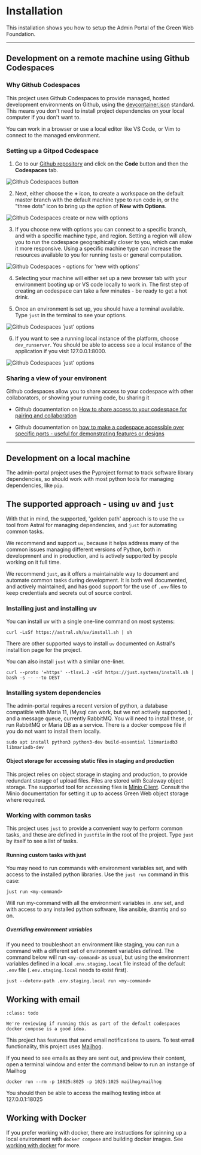 # Installation

This installation shows you how to setup the Admin Portal of the Green Web Foundation.

---

## Development on a remote machine using Github Codespaces

### Why Github Codespaces

This project uses Github Codespaces to provide managed, hosted development environments on Github, using the [devcontainer.json](https://containers.dev/) standard. This means you don't need to install project dependencies on your local computer if you don't want to. 

You can work in a browser or use a local editor like VS Code, or Vim to connect to the managed environment.


### Setting up a Gitpod Codespace

1. Go to our [Github repository](https://github.com/thegreenwebfoundation/admin-portal) and click on the **Code** button and then the **Codespaces** tab.

![Github Codespaces button](img/screenshot-codespaces-button.png)


2. Next, either choose the **+** icon, to create a workspace on the default master branch with the default machine type to run code in, or the "three dots" icon to bring up the option of **New with Options**. 

![Github Codespaces create or new with options](img/screenshot-codespaces-option-for-setup.png)


3. If you choose new with options you can connect to a specific branch, and with a specific machine type, and region. Setting a region will allow you to run the codespace geographically closer to you, which can make it more responsive. Using a specific machine type can increase the resources available to you for running tests or general computation.

![Github Codespaces - options for 'new with options'](img/screenshot-codespaces-option-new-with-options.png)

4. Selecting your machine will either set up a new browser tab with your environment booting up or VS code locally to work in. The first step of creating an codespace can take a few minutes - be ready to get a hot drink.

5. Once an environment is set up, you should have a terminal available. Type `just` in the terminal to see your options. 

![Github Codespaces 'just' options ](img/screenshot-codespaces-just-options.png)

6. If you want to see a running local instance of the platform, choose `dev_runserver`. You should be able to access see a local instance of the application if you visit 127.0.0.1:8000.

![Github Codespaces 'just' options ](img/screenshot-codespaces-local-environment.png)

### Sharing a view of your environent

Github codespaces allow you to share access to your codespace with other collaborators, or showing your running code, bu sharing it 

- Github documentation on [How to share access to your codespace for pairing and collaboration](https://docs.github.com/en/codespaces/developing-in-a-codespace/working-collaboratively-in-a-codespace)

- Github documentation on [how to make a codespace accessible over specific ports - useful for demonstrating features or designs](https://docs.github.com/en/codespaces/developing-in-a-codespace/forwarding-ports-in-your-codespace#sharing-a-port)






---

## Development on a local machine 

The admin-portal project uses the Pyproject format to track software library dependencies, so should work with most python tools for managing dependencies, like `pip`. 

## The supported approach - using `uv` and `just`

With that in mind, the supported, 'golden path' approach is to use the `uv` tool from Astral for managing dependencies, and `just` for automating common tasks.

We recommend and support `uv`, because it helps address many of the common issues managing different versions of Python, both in developmnent and in production, and is actively supported by people working on it full time.

We recommend `just`, as it offers a maintainable way to document and automate common tasks during development. It is both well documented, and actively maintained, and has good support for the use of `.env` files to keep credentials and secrets out of source control.

### Installing just and installing uv

You can install uv with a single one-line command on most systems:

```shell
curl -LsSf https://astral.sh/uv/install.sh | sh
```

There are other supported ways to install `uv` documented on Astral's installtion page for the project.


You can also install `just` with a similar one-liner.

```shell
curl --proto '=https' --tlsv1.2 -sSf https://just.systems/install.sh | bash -s -- --to DEST
```

### Installing system dependencies

The admin-portal requires a recent version of python, a database compatible with Maria 11, (Mysql can work, but we not actively supported ), and a message queue, currently RabbitMQ. You will need to install these, or run RabbitMQ or Maria DB as a service. There is a docker compose file if you do not want to install them locally.

```
sudo apt install python3 python3-dev build-essential libmariadb3 libmariadb-dev
```

#### Object storage for accessing static files in staging and production

This project relies on object storage in staging and production, to provide redundant storage of upload files. Files are stored with Scaleway object storage. The supported tool for accessing files is [Minio Client](https://min.io/docs/minio/linux/reference/minio-mc.html). Consult the Minio documentation for setting it up to access Green Web object storage where required.


### Working with common tasks

This project uses `just` to provide a convenient way to perform common tasks, and these are defined in `justfile` in the root of the project. Type `just` by itself to see a list of tasks.


#### Running custom tasks with just

You may need to run commands with environment variables set, and with access to the installed python libraries. Use the `just run` command in this case:

```
just run <my-command>
```

Will run my-command with all the environment variables in .env set, and with access to any installed python software, like ansible, dramtiq and so on.


##### Overriding environment variables

If you need to troubleshoot an environment like staging, you can run a command with a different set of environment variables defined. The command below will run `<my-command>` as usual, but using the environment variables defined in a local `.env.staging.local` file instead of the default `.env` file (`.env.staging.local` needs to exist first).

```
just --dotenv-path .env.staging.local run <my-command>
```

## Working with email

```{admonition} Under consideration
:class: todo

We're reviewing if running this as part of the default codespaces docker compose is a good idea.

```

This project has features that send email notifications to users. To test email functionality, this project uses [Mailhog](https://github.com/mailhog/MailHog).

If you need to see emails as they are sent out, and preview their content, open a terminal window and enter the command below to run an instange of Mailhog


```
docker run --rm -p 18025:8025 -p 1025:1025 mailhog/mailhog
```

You should then be able to access the mailhog testing inbox at 127.0.0.1:18025


## Working with Docker

If you prefer working with docker, there are instructions for spinning up a local environment with `docker compose` and building docker images. See [working with docker](working-with-docker.md) for more.

